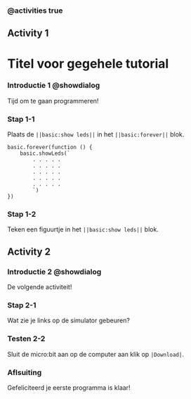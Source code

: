 ### @activities true

## Activity 1
# Titel voor gegehele tutorial

### Introductie 1 @showdialog


Tijd om te gaan programmeren!

### Stap 1-1
Plaats de ``||basic:show leds||`` in het ``||basic:forever||`` blok.

```blocks
basic.forever(function () {
    basic.showLeds(`
        . . . . .
        . . . . .
        . . . . .
        . . . . .
        . . . . .
        `)
})
```
### Stap 1-2
Teken een figuurtje in het ``||basic:show leds||`` blok.


## Activity 2

### Introductie 2 @showdialog
De volgende activiteit!

### Stap 2-1
Wat zie je links op de simulator gebeuren?

### Testen 2-2
Sluit de micro:bit aan op de computer aan klik op ``|Download|``.

### Aflsuiting
Gefeliciteerd je eerste programma is klaar!